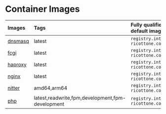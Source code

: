 # Container Images

|Images |Tags |Fully qualified name of the default image|
|:------|:----|:----------------------------------------|
|[dnsmasq](/~dricottone/container-images/tree/dev/item/dnsmasq/README.md)|latest|`registry.intra.dominic-ricottone.com/dnsmasq:latest`|
|[fcgi](/~dricottone/container-images/tree/dev/item/fcgi/README.md)|latest|`registry.intra.dominic-ricottone.com/fcgi:latest`|
|[haproxy](/~dricottone/container-images/tree/dev/item/haproxy/README.md)|latest|`registry.intra.dominic-ricottone.com/haproxy:latest`|
|[nginx](/~dricottone/container-images/tree/dev/item/nginx/README.md)|latest|`registry.intra.dominic-ricottone.com/nginx:latest`|
|[nitter](/~dricottone/container-images/tree/dev/item/nitter/README.md)|amd64,arm64|`registry.intra.dominic-ricottone.com/nitter:amd64`|
|[php](/~dricottone/container-images/tree/dev/item/php/README.md)|latest,readwrite,fpm,development,fpm-development|`registry.intra.dominic-ricottone.com/php:latest`|

